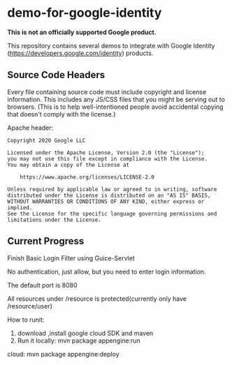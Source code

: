 # demo-for-google-identity

**This is not an officially supported Google product.**

This repository contains several demos to integrate with Google Identity
(https://developers.google.com/identity) products.

## Source Code Headers

Every file containing source code must include copyright and license
information. This includes any JS/CSS files that you might be serving out to
browsers. (This is to help well-intentioned people avoid accidental copying that
doesn't comply with the license.)

Apache header:

    Copyright 2020 Google LLC

    Licensed under the Apache License, Version 2.0 (the "License");
    you may not use this file except in compliance with the License.
    You may obtain a copy of the License at

        https://www.apache.org/licenses/LICENSE-2.0

    Unless required by applicable law or agreed to in writing, software
    distributed under the License is distributed on an "AS IS" BASIS,
    WITHOUT WARRANTIES OR CONDITIONS OF ANY KIND, either express or implied.
    See the License for the specific language governing permissions and
    limitations under the License.

## Current Progress

Finish Basic Login Filter using Guice-Servlet

No authentication, just allow, but you need to enter login information.

The default port is 8080

All resources under /resource is protected(currently only have /resource/user)

How to runit:
1. download ,install google cloud SDK and maven  
2. Run it
locally:
mvn package appengine:run

cloud:
mvn package appengine:deploy 

